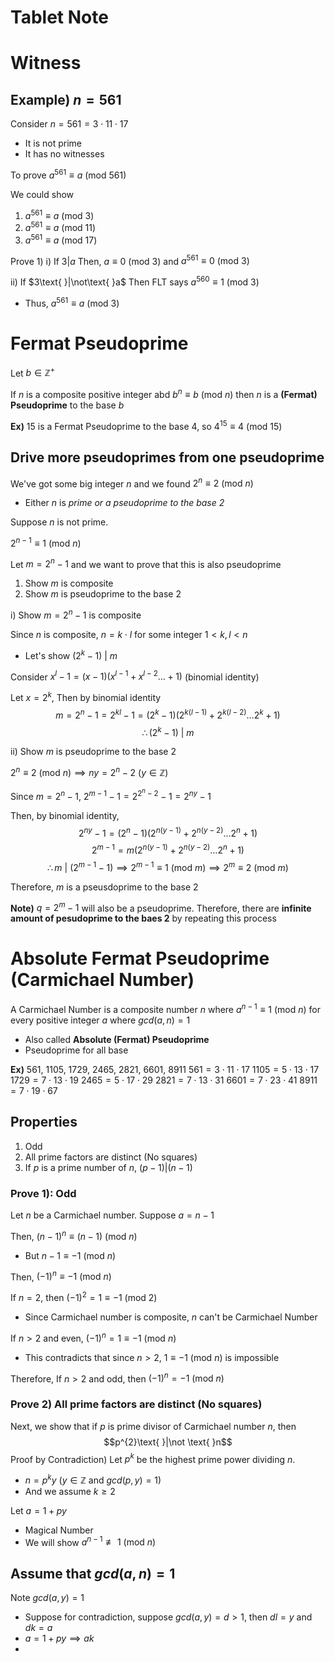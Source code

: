 # Tablet Note

# Witness
## Example) $n=561$
Consider $n=561=3\cdot 11\cdot 17$
- It is not prime
- It has no witnesses

To prove $a^{561}\equiv a\text{ (mod }561)$

We could show
1. $a^{561}\equiv a\text{ (mod }3)$
2. $a^{561}\equiv a\text{ (mod }11)$
3. $a^{561}\equiv a\text{ (mod }17)$

Prove 1) 
i) If $3|a$
Then, $a\equiv 0\text{ (mod }3)$ and $a^{561}\equiv 0\text{ (mod }3)$

ii) If $3\text{ }|\not\text{ }a$
Then FLT says $a^{560}\equiv 1\text{ (mod }3)$
- Thus, $a^{561}\equiv a\text{ (mod }3)$

# Fermat Pseudoprime
Let $b\in\mathbb{Z}^{+}$

If $n$ is a composite positive integer abd $b^{n}\equiv b\text{ (mod }n)$ then $n$ is a **(Fermat) Pseudoprime** to the base $b$

**Ex)** 15 is a Fermat Pseudoprime to the base 4, so $4^{15}\equiv 4\text{ (mod }15)$

## Drive more pseudoprimes from one pseudoprime
We've got some big integer $n$ and we found $2^{n}\equiv{2}\text{ (mod }n)$
- Either $n$ is *prime or a pseudoprime to the base 2*

Suppose $n$ is not prime.

$2^{n-1}\equiv 1\text{ (mod }n)$

Let $m=2^{n}-1$ and we want to prove that this is also pseudoprime
1) Show $m$ is composite
2) Show $m$ is pseudoprime to the base 2

i) Show $m=2^{n}-1$ is composite

Since $n$ is composite, $n=k\cdot l$ for some integer $1<k,l<n$
- Let's show $(2^{k}-1)\text{ | }m$

Consider $x^{l}-1=(x-1)(x^{l-1}+x^{l-2}\dots+1)$ (binomial identity)

Let $x=2^{k}$, Then by binomial identity
$$m=2^{n}-1=2^{kl}-1=(2^{k}-1)(2^{k(l-1)}+2^{k(l-2)}\dots 2^{k}+1)$$
$$\therefore (2^{k}-1)\text{ | }m$$

ii) Show $m$ is pseudoprime to the base 2

$2^{n}\equiv 2\text{ (mod }n)\implies ny=2^{n}-2\text{ }(y\in\mathbb{Z})$

Since $m=2^{n}-1$,
$2^{m-1}-1=2^{2^{n}-2}-1=2^{ny}-1$

Then, by binomial identity,
$$2^{ny}-1=(2^{n}-1)(2^{n(y-1)}+2^{n(y-2)}\dots 2^{n}+1)$$
$$2^{m-1}=m(2^{n(y-1)}+2^{n(y-2)}\dots 2^{n}+1)$$
$$\therefore  m\text{ | }(2^{m-1}-1)\implies 2^{m-1}\equiv 1\text{ (mod }m)\implies 2^{m}\equiv 2 \text{ (mod }m)$$

Therefore, $m$ is a pseusdoprime to the base 2

**Note)**
$q=2^{m}-1$ will also be a pseudoprime. Therefore, there are **infinite amount of pesudoprime to the baes 2** by repeating this process

# Absolute Fermat Pseudoprime (Carmichael Number)
A Carmichael Number is a composite number $n$ where $a^{n-1}\equiv 1\text{ (mod }n)$ for every positive integer $a$ where $gcd(a,n)=1$
- Also called **Absolute (Fermat) Pseudoprime**
- Pseudoprime for all base

**Ex)** 561, 1105, 1729, 2465, 2821, 6601, 8911
$561=3\cdot 11\cdot 17$
$1105=5\cdot 13\cdot 17$
$1729=7\cdot 13\cdot 19$
$2465=5\cdot 17\cdot 29$
$2821=7\cdot 13\cdot 31$
$6601=7\cdot 23\cdot 41$
$8911=7\cdot 19\cdot 67$

## Properties
1. Odd
2. All prime factors are distinct (No squares)
3. If $p$ is a prime number of $n$, $(p-1)|(n-1)$

### Prove 1): Odd
Let $n$ be a Carmichael number. Suppose $a=n-1$

Then, $(n-1)^{n}\equiv (n-1)\text{ (mod }n)$
- But $n-1\equiv -1\text{ (mod }n)$

Then, $(-1)^{n}\equiv -1\text{ (mod }n)$

If $n=2$, then $(-1)^{2} =1\equiv -1\text{ (mod }2)$
- Since Carmichael number is composite, $n$ can't be Carmichael Number

If $n>2$ and even, $(-1)^{n}=1\equiv -1 \text{ (mod }n)$
- This contradicts that since $n>2$, $1\equiv -1 \text{ (mod }n)$ is impossible

Therefore, If $n>2$ and odd, then $(-1)^{n}=-1\text{ (mod }n)$


### Prove 2) All prime factors are distinct (No squares)
Next, we show that if $p$ is prime divisor of Carmichael number $n$, then 
$$p^{2}\text{ }|\not \text{ }n$$
Proof by Contradiction)
Let $p^{k}$ be the highest prime power dividing $n$. 
- $n=p^{k}y$ $(y\in\mathbb{Z}\text{ and }gcd(p,y)=1)$ 
- And we assume $k\geq 2$

Let $a=1+py$
- Magical Number
- We will show $a^{n-1}\not\equiv 1 \text{ (mod }n)$ 

Assume that $gcd(a,n)=1$
- 

Note $gcd(a,y)=1$
- Suppose for contradiction, suppose $gcd(a,y)=d>1$, then $dl=y$ and $dk=a$
- $a=1+py\implies ak$
- 